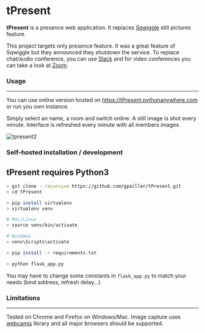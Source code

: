 # tPresent
**tPresent** is a presence web application. It replaces [Sqwiggle](https://www.sqwiggle.com/) still pictures feature.

This project targets only presence feature. It was a great feature of Sqwiggle but they announced they shutdown the service. To replace chat/audio conference, you can use [Slack](https://www.slack.com) and for video conferences you can take a look at [Zoom](https://www.zoom.us).


### Usage
---
You can use online version hosted on https://tPresent.pythonanywhere.com or run you own instance.

Simply select an name, a room and switch online. A still image is shot every minute. Interface is refreshed every minute with all members images.

![tpresent2](https://cloud.githubusercontent.com/assets/3621529/15092339/6ac2a506-1499-11e6-876b-c4c26402ab1f.jpg)


### Self-hosted installation / development
tPresent requires Python3
---
```bash
> git clone --recursive https://github.com/gpailler/tPresent.git
> cd tPresent

> pip install virtualenv
> virtualenv venv

# Mac/Linux
> source venv/bin/activate

# Windows
> venv\Scripts\activate

> pip install -r requirements.txt

> python flask_app.py
```
You may have to change some constants in `flask_app.py` to match your needs (bind address, refresh delay...)


### Limitations
---
Tested on Chrome and Firefox on Windows/Mac.
Image capture uses [webcamjs](https://github.com/jhuckaby/webcamjs) library and all major browsers should be supported.
